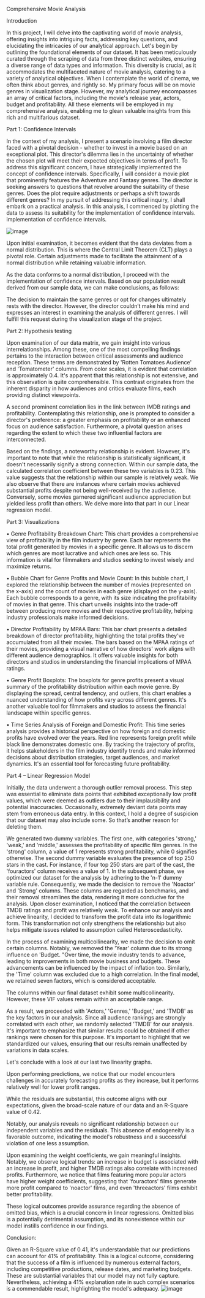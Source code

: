 Comprehensive Movie Analysis

Introduction

In this project, I will delve into the captivating world of movie analysis, offering insights into intriguing facts, addressing key questions, and elucidating the intricacies of our analytical approach.
Let's begin by outlining the foundational elements of our dataset. It has been meticulously curated through the scraping of data from three distinct websites, ensuring a diverse range of data types and information. This diversity is crucial, as it accommodates the multifaceted nature of movie analysis, catering to a variety of analytical objectives.
When I contemplate the world of cinema, we often think about genres, and rightly so. My primary focus will be on movie genres in visualization stage. However, my analytical journey encompasses an array of critical factors, including the movie's release year, actors, budget and profitability. All these elements will be employed in my comprehensive analysis, enabling me to glean valuable insights from this rich and multifarious dataset.


Part 1: Confidence Intervals

In the context of my analysis, I present a scenario involving a film director faced with a pivotal decision - whether to invest in a movie based on an exceptional plot. This director's dilemma lies in the uncertainty of whether the chosen plot will meet their expected objectives in terms of profit. 
To address this significant concern, I have strategically implemented the concept of confidence intervals. Specifically, I will consider a movie plot that prominently features the Adventure and Fantasy genres. The director is seeking answers to questions that revolve around the suitability of these genres. Does the plot require adjustments or perhaps a shift towards different genres? 
In my pursuit of addressing this critical inquiry, I shall embark on a practical analysis.
In this analysis, I commenced by plotting the data to assess its suitability for the implementation of confidence intervals.
implementation of confidence intervals.
 
![image](https://github.com/aliiyevali/Movie-Project/assets/147966223/99e3a384-37d8-4d11-8cf6-e117a8c49972)

Upon initial examination, it becomes evident that the data deviates from a normal distribution. This is where the Central Limit Theorem (CLT) plays a pivotal role. Certain adjustments made to facilitate the attainment of a normal distribution while retaining valuable information.

 

As the data conforms to a normal distribution, I proceed with the implementation of confidence intervals. Based on our population result derived from our sample data, we can make conclusions, as follows:
 

The decision to maintain the same genres or opt for changes ultimately rests with the director. 
However, the director couldn’t make his mind and expresses an interest in examining the analysis of different genres. I will fulfill this request during the visualization stage of the project.

Part 2: Hypothesis testing

Upon examination of our data matrix, we gain insight into various interrelationships. Among these, one of the most compelling findings pertains to the interaction between critical assessments and audience reception. These terms are demonstrated by 'Rotten Tomatoes Audience' and 'Tomatometer' columns. From color scales, it is evident that correlation is approximately 0.4. It's apparent that this relationship is not extensive, and this observation is quite comprehensible. This contrast originates from the inherent disparity in how audiences and critics evaluate films, each providing distinct viewpoints.
 
A second prominent correlation lies in the link between IMDB ratings and profitability. Contemplating this relationship, one is prompted to consider a director's preference: a greater emphasis on profitability or an enhanced focus on audience satisfaction. Furthermore, a pivotal question arises regarding the extent to which these two influential factors are interconnected.
 
Based on the findings, a noteworthy relationship is evident. However, it's important to note that while the relationship is statistically significant, it doesn't necessarily signify a strong connection. Within our sample data, the calculated correlation coefficient between these two variables is 0.23. This value suggests that the relationship within our sample is relatively weak. We also observe that there are instances where certain movies achieved substantial profits despite not being well-received by the audience. Conversely, some movies garnered significant audience appreciation but yielded less profit than others. We delve more into that part in our Linear regression model.

Part 3: Visualizations


 

•	Genre Profitability Breakdown Chart:
This chart provides a comprehensive view of profitability in the film industry by genre. Each bar represents the total profit generated by movies in a specific genre. It allows us to discern which genres are most lucrative and which ones are less so. This information is vital for filmmakers and studios seeking to invest wisely and maximize returns.

•	Bubble Chart for Genre Profits and Movie Count:
In this bubble chart, I explored the relationship between the number of movies (represented on the x-axis) and the count of movies in each genre (displayed on the y-axis). Each bubble corresponds to a genre, with its size indicating the profitability of movies in that genre. This chart unveils insights into the trade-off between producing more movies and their respective profitability, helping industry professionals make informed decisions.

•	Director Profitability by MPAA Bars:
This bar chart presents a detailed breakdown of director profitability, highlighting the total profits they've accumulated from all their movies. The bars based on the MPAA ratings of their movies, providing a visual narrative of how directors' work aligns with different audience demographics. It offers valuable insights for both directors and studios in understanding the financial implications of MPAA ratings.

•	Genre Profit Boxplots:
The boxplots for genre profits present a visual summary of the profitability distribution within each movie genre. By displaying the spread, central tendency, and outliers, this chart enables a nuanced understanding of how profits vary across different genres. It's another valuable tool for filmmakers and studios to assess the financial landscape within specific genres.

•	Time Series Analysis of Foreign and Domestic Profit:
This time series analysis provides a historical perspective on how foreign and domestic profits have evolved over the years. Red line represents foreign profit while black line demonstrates domestic one. By tracking the trajectory of profits, it helps stakeholders in the film industry identify trends and make informed decisions about distribution strategies, target audiences, and market dynamics. It's an essential tool for forecasting future profitability.

Part 4 – Linear Regression Model

Initially, the data underwent a thorough outlier removal process. This step was essential to eliminate data points that exhibited exceptionally low profit values, which were deemed as outliers due to their implausibility and potential inaccuracies. Occasionally, extremely deviant data points may stem from erroneous data entry. In this context, I hold a degree of suspicion that our dataset may also include some. So that’s another reason for deleting them.
 
We generated two dummy variables. The first one, with categories 'strong,' 'weak,' and 'middle,' assesses the profitability of specific film genres. In the 'strong' column, a value of 1 represents strong profitability, while 0 signifies otherwise. The second dummy variable evaluates the presence of top 250 stars in the cast. For instance, if four top 250 stars are part of the cast, the 'fouractors' column receives a value of 1.
In the subsequent phase, we optimized our dataset for the analysis by adhering to the 'n-1' dummy variable rule. Consequently, we made the decision to remove the 'Noactor' and 'Strong' columns. These columns are regarded as benchmarks, and their removal streamlines the data, rendering it more conducive for the analysis.
Upon closer examination, I noticed that the correlation between TMDB ratings and profit was relatively weak. To enhance our analysis and achieve linearity, I decided to transform the profit data into its logarithmic form. This transformation not only strengthens the relationship but also helps mitigate issues related to assumption called Heteroscedasticity. 
 

In the process of examining multicollinearity, we made the decision to omit certain columns. Notably, we removed the 'Year' column due to its strong influence on 'Budget. "Over time, the movie industry tends to advance, leading to improvements in both movie business and budgets. These advancements can be influenced by the impact of inflation too. Similarly, the 'Time' column was excluded due to a high correlation. In the final model, we retained seven factors, which is considered acceptable. 
 
The columns within our final dataset exhibit some multicollinearity. However, these VIF values remain within an acceptable range.
 


As a result, we proceeded with 'Actors,' 'Genres,' 'Budget,' and 'TMDB' as the key factors in our analysis. Since all audience rankings are strongly correlated with each other, we randomly selected 'TMDB' for our analysis. It's important to emphasize that similar results could be obtained if other rankings were chosen for this purpose.
It's important to highlight that we standardized our values, ensuring that our results remain unaffected by variations in data scales.


Let's conclude with a look at our last two linearity graphs.
 
Upon performing predictions, we notice that our model encounters challenges in accurately forecasting profits as they increase, but it performs relatively well for lower profit ranges.
 
While the residuals are substantial, this outcome aligns with our expectations, given the broad-scale nature of our data and an R-Square value of 0.42.  
 

Notably, our analysis reveals no significant relationship between our independent variables and the residuals. This absence of endogeneity is a favorable outcome, indicating the model's robustness and a successful violation of one less assumption.
 
Upon examining the weight coefficients, we gain meaningful insights. Notably, we observe logical trends: an increase in budget is associated with an increase in profit, and higher TMDB ratings also correlate with increased profits. Furthermore, we notice that films featuring more popular actors have higher weight coefficients, suggesting that 'fouractors' films generate more profit compared to 'noactor' films, and even 'threeactors' films exhibit better profitability.

These logical outcomes provide assurance regarding the absence of omitted bias, which is a crucial concern in linear regressions. Omitted bias is a potentially detrimental assumption, and its nonexistence within our model instills confidence in our findings. 

Conclusion:

Given an R-Square value of 0.41, it's understandable that our predictions can account for 41% of profitability. This is a logical outcome, considering that the success of a film is influenced by numerous external factors, including competitive productions, release dates, and marketing budgets. These are substantial variables that our model may not fully capture. Nevertheless, achieving a 41% explanation rate in such complex scenarios is a commendable result, highlighting the model's adequacy.
![image](https://github.com/aliiyevali/Movie-Project/assets/147966223/e01f2d55-ff7b-40bc-bfa8-efdd913b5116)

